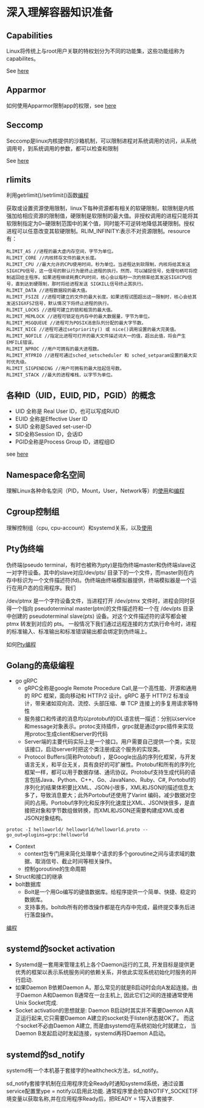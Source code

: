 # 深入理解容器知识准备


## Capabilities

Linux将传统上与root用户关联的特权划分为不同的功能集，这些功能组称为capabilites。

See [here](capabilities)

## Apparmor

如何使用Apparmor限制app的权限，see [here](apparmor_handson.md)

## Seccomp

Seccomp是linux内核提供的沙箱机制，可以限制进程对系统调用的访问，从系统调用号，到系统调用的参数，都可以检查和限制

See [here](seccomp)

## rlimits

利用getrlimit()/setrlimit()函数[编程](rlimit)

获取或设置资源使用限制，linux下每种资源都有相关的软硬限制，软限制是内核强加给相应资源的限制值，硬限制是软限制的最大值。非授权调用的进程只能将其软限制指定为0~硬限制范围中的某个值，同时能不可逆转地降低其硬限制。授权进程可以任意改变其软硬限制。RLIM_INFINITY:表示不对资源限制。resource有：
```
RLIMIT_AS //进程的最大虚内存空间，字节为单位。
RLIMIT_CORE //内核转存文件的最大长度。
RLIMIT_CPU //最大允许的CPU使用时间，秒为单位。当进程达到软限制，内核将给其发送SIGXCPU信号，这一信号的默认行为是终止进程的执行。然而，可以捕捉信号，处理句柄可将控制返回给主程序。如果进程继续耗费CPU时间，核心会以每秒一次的频率给其发送SIGXCPU信号，直到达到硬限制，那时将给进程发送 SIGKILL信号终止其执行。
RLIMIT_DATA //进程数据段的最大值。
RLIMIT_FSIZE //进程可建立的文件的最大长度。如果进程试图超出这一限制时，核心会给其发送SIGXFSZ信号，默认情况下将终止进程的执行。
RLIMIT_LOCKS //进程可建立的锁和租赁的最大值。
RLIMIT_MEMLOCK //进程可锁定在内存中的最大数据量，字节为单位。
RLIMIT_MSGQUEUE //进程可为POSIX消息队列分配的最大字节数。
RLIMIT_NICE //进程可通过setpriority() 或 nice()调用设置的最大完美值。
RLIMIT_NOFILE //指定比进程可打开的最大文件描述词大一的值，超出此值，将会产生EMFILE错误。
RLIMIT_NPROC //用户可拥有的最大进程数。
RLIMIT_RTPRIO //进程可通过sched_setscheduler 和 sched_setparam设置的最大实时优先级。
RLIMIT_SIGPENDING //用户可拥有的最大挂起信号数。
RLIMIT_STACK //最大的进程堆栈，以字节为单位。
```

## 各种ID（UID，EUID, PID，PGID）的概念

* UID 全称是 Real User ID，也可以写成RUID
* EUID 全称是Effective User ID
* SUID 全称是Saved set-user-ID 
* SID全称Session ID，会话ID
* PGID全称是Process Group ID，进程组ID

see [here](printid)

## Namespace命名空间

理解Linux各种命名空间（PID，Mount，User，Network等）的[使用](namespace_handson.md)和[编程](namespace)


## Cgroup控制组

理解控制组（cpu, cpu-account）和systemd关系，以及[使用](cgroup_handson.md)


## Pty伪终端

伪终端(pseudo terminal，有时也被称为pty)是指伪终端master和伪终端slave这一对字符设备。其中的slave对应/dev/pts/ 目录下的一个文件，而master则在内存中标识为一个文件描述符(fd)。伪终端由终端模拟器提供，终端模拟器是一个运行在用户态的应用程序。我们

/dev/ptmx 是一个字符设备文件，当进程打开 /dev/ptmx 文件时，进程会同时获得一个指向 pseudoterminal master(ptm)的文件描述符和一个在 /dev/pts 目录中创建的 pseudoterminal slave(pts) 设备。对这个文件描述符的读写都会被 ptmx 转发到对应的 pts。
一般情况下我们通过远程连接的方式执行命令时，进程的标准输入、标准输出和标准错误输出都会绑定到伪终端上。

如何[Pty编程](pty)

## Golang的高级编程

- go gRPC
    * gRPC全称是google Remote Procedure Call,是一个高性能、开源和通用的 RPC 框架，面向移动和 HTTP/2 设计。gRPC 基于 HTTP/2 标准设计，带来诸如双向流、流控、头部压缩、单 TCP 连接上的多复用请求等特性
    * 服务接口和传递的消息均以protobuf的IDL语言统一描述：分别以service和message对象表示。protoc支持插件，grpc就是通过grpc插件来实现用protoc生成client和server的代码
    * Server端的主要代码实际上是一个接口。用户需要自己提供一个类，实现该接口，启动server时把这个类注册成这个服务的实现类。
    * Protocol Buffers(简称Protobuf) ，是Google出品的序列化框架，与开发语言无关，和平台无关，具有良好的可扩展性。Protobuf和所有的序列化框架一样，都可以用于数据存储、通讯协议。Protobuf支持生成代码的语言包括Java、Python、C++、Go、JavaNano、Ruby、C#, Portobuf的序列化的结果体积要比XML、JSON小很多，XML和JSON的描述信息太多了，导致消息要大；此外Portobuf还使用了Varint 编码，减少数据对空间的占用。Portobuf序列化和反序列化速度比XML、JSON快很多，是直接把对象和字节数组做转换，而XML和JSON还需要构建成XML或者JSON对象结构。
 
 ```console
 protoc -I helloworld/ helloworld/helloworld.proto --go_out=plugins=grpc:helloworld
 ```
- Context
    * context包专门用来简化处理单个请求的多个goroutine之间与请求域的数据、取消信号、截止时间等相关操作。
    * 控制goroutine的生命周期    
- Struct和接口的继承
- bolt数据库
    * Bolt是一个用Go编写的键值数据库。给程序提供一个简单、快捷、稳定的数据库。
    * 支持事务。boltdb所有的修改操作都是在内存中完成，最终提交事务后进行落盘操作。

[编程](golang)

## systemd的socket activation

- Systemd是一套用来管理主机上各个Daemon运行的工具, 开发目标是提供更优秀的框架以表示系统服务间的依赖关系，并依此实现系统初始化时服务的并行启动.
- 如果Daemon B依赖Daemon A，那么常见的就是B启动时会向A发起连接。由于Daemon A和Daemon B通常在一台主机上, 因此它们之间的连接通常使用Unix Socket完成.
- Socket activation的思想就是: Daemon B启动时其实并不需要Daemon A真正运行起来,它只需要Daemon A建立的socket处于listen状态就OK了。 而这个socket不必由Daemon A建立, 而是由systemd在系统初始化时就建立， 当Daemon B发起启动时发起连接，systemd再将Daemon A启动。

## systemd的sd_notify

systemd有一个本机基于套接字的healthcheck方法，sd_notify。

sd_notify套接字机制在应用程序完全Ready时通知systemd系统，通过设置service配置里ype = notify以启用此功能.
通常程序里会检查NOTIFY_SOCKET环境变量以获取名称,并在应用程序Ready后，把READY = 1写入该套接字.

